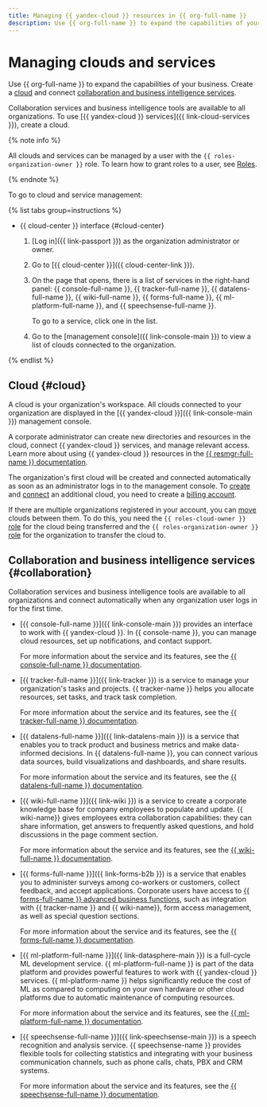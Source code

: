 ```yaml
---
title: Managing {{ yandex-cloud }} resources in {{ org-full-name }}
description: Use {{ org-full-name }} to expand the capabilities of your business. A cloud is your organization's workspace. All clouds connected to your organization are displayed in the "Clouds and services" section.
---
```


# Managing clouds and services

Use {{ org-full-name }} to expand the capabilities of your business. Create a [cloud](#cloud) and connect [collaboration and business intelligence services](#collaboration).

Collaboration services and business intelligence tools are available to all organizations. To use [{{ yandex-cloud }} services]({{ link-cloud-services }}), create a cloud.

{% note info %}

All clouds and services can be managed by a user with the `{{ roles-organization-owner }}` role. To learn how to grant roles to a user, see [Roles](../security/index.md#admin).

{% endnote %}

To go to cloud and service management:

{% list tabs group=instructions %}

- {{ cloud-center }} interface {#cloud-center}

  1. [Log in]({{ link-passport }}) as the organization administrator or owner.

  1. Go to [{{ cloud-center }}]({{ cloud-center-link }}).

  1. On the page that opens, there is a list of services in the right-hand panel: {{ console-full-name }}, {{ tracker-full-name }}, {{ datalens-full-name }}, {{ wiki-full-name }}, {{ forms-full-name }}, {{ ml-platform-full-name }}, and {{ speechsense-full-name }}.

      To go to a service, click one in the list.

  1. Go to the [management console]({{ link-console-main }}) to view a list of clouds connected to the organization.

{% endlist %}

## Cloud {#cloud}

A cloud is your organization's workspace. All clouds connected to your organization are displayed in the [{{ yandex-cloud }}]({{ link-console-main }}) management console.

A corporate administrator can create new directories and resources in the cloud, connect {{ yandex-cloud }} services, and manage relevant access. Learn more about using {{ yandex-cloud }} resources in the [{{ resmgr-full-name }} documentation](../../resource-manager/concepts/resources-hierarchy.md).

The organization's first cloud will be created and connected automatically as soon as an administrator logs in to the management console. To [create](../../resource-manager/operations/cloud/create.md) and [connect](../../billing/operations/pin-cloud.md#bind-cloud) an additional cloud, you need to create a [billing account](../../billing/quickstart/).

If there are multiple organizations registered in your account, you can [move](../../resource-manager/operations/cloud/change-organization.md) clouds between them. To do this, you need the `{{ roles-cloud-owner }}` [role](../security/index.md#organization-manager-organizations-owner) for the cloud being transferred and the `{{ roles-organization-owner }}` [role](../../resource-manager/security/index.md#resource-manager-clouds-owner) for the organization to transfer the cloud to.

## Collaboration and business intelligence services {#collaboration}


Collaboration services and business intelligence tools are available to all organizations and connect automatically when any organization user logs in for the first time.

* [{{ console-full-name }}]({{ link-console-main }}) provides an interface to work with {{ yandex-cloud }}. In {{ console-name }}, you can manage cloud resources, set up notifications, and contact support.

    For more information about the service and its features, see the [{{ console-full-name }} documentation](../../console/index.yaml).

* [{{ tracker-full-name }}]({{ link-tracker }}) is a service to manage your organization's tasks and projects. {{ tracker-name }} helps you allocate resources, set tasks, and track task completion.

    For more information about the service and its features, see the [{{ tracker-full-name }} documentation](../../tracker/index.yaml).

* [{{ datalens-full-name }}]({{ link-datalens-main }}) is a service that enables you to track product and business metrics and make data-informed decisions. In {{ datalens-full-name }}, you can connect various data sources, build visualizations and dashboards, and share results.

    For more information about the service and its features, see the [{{ datalens-full-name }} documentation](../../datalens/index.yaml).

* [{{ wiki-full-name }}]({{ link-wiki }}) is a service to create a corporate knowledge base for company employees to populate and update. {{ wiki-name}} gives employees extra collaboration capabilities: they can share information, get answers to frequently asked questions, and hold discussions in the page comment section.

    For more information about the service and its features, see the [{{ wiki-full-name }} documentation](../../wiki/index.yaml).

* [{{ forms-full-name }}]({{ link-forms-b2b }}) is a service that enables you to administer surveys among co-workers or customers, collect feedback, and accept applications. Corporate users have access to [{{ forms-full-name }} advanced business functions](../../forms/forms-for-org.md), such as integration with {{ tracker-name }} and {{ wiki-name}}, form access management, as well as special question sections.

    For more information about the service and its features, see the [{{ forms-full-name }} documentation](../../forms/index.yaml).

* [{{ ml-platform-full-name }}]({{ link-datasphere-main }}) is a full-cycle ML development service. {{ ml-platform-full-name }} is part of the data platform and provides powerful features to work with {{ yandex-cloud }} services. {{ ml-platform-name }} helps significantly reduce the cost of ML as compared to computing on your own hardware or other cloud platforms due to automatic maintenance of computing resources.

    For more information about the service and its features, see the [{{ ml-platform-full-name }} documentation](../../datasphere/index.yaml).

* [{{ speechsense-full-name }}]({{ link-speechsense-main }}) is a speech recognition and analysis service. {{ speechsense-name }} provides flexible tools for collecting statistics and integrating with your business communication channels, such as phone calls, chats, PBX and CRM systems.

    For more information about the service and its features, see the [{{ speechsense-full-name }} documentation](../../speechsense/index.yaml).


